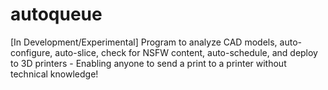 # autoqueue
[In Development/Experimental] Program to analyze CAD models, auto-configure, auto-slice, check for NSFW content, auto-schedule, and deploy to 3D printers - Enabling anyone to send a print to a printer without technical knowledge!
